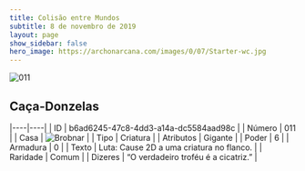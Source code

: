 ```yaml
---
title: Colisão entre Mundos
subtitle: 8 de novembro de 2019
layout: page
show_sidebar: false
hero_image: https://archonarcana.com/images/0/07/Starter-wc.jpg
---
```


![011](https://cdn.keyforgegame.com/media/card_front/pt/452_011_XVM7CX686PF6_pt.png)

## Caça-Donzelas

|----|----|
| ID | b6ad6245-47c8-4dd3-a14a-dc5584aad98c |
| Número | 011 |
| Casa | ![Brobnar](https://archonarcana.com/images/thumb/e/e0/Brobnar.png/22px-Brobnar.png "Brobnar") |
| Tipo | Criatura |
| Atributos | Gigante |
| Poder | 6 |
| Armadura | 0 |
| Texto | Luta: Cause 2D a uma criatura no flanco. |
| Raridade | Comum |
| Dizeres | “O verdadeiro troféu é a cicatriz.” |
